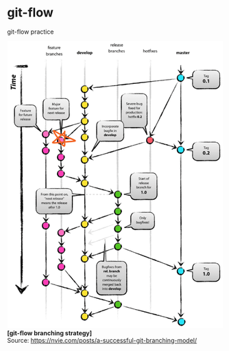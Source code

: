 # git-flow
git-flow practice

![git-flow branching strategy](imgs/git_flow_feature10.png)  
**[git-flow branching strategy]**  
Source: https://nvie.com/posts/a-successful-git-branching-model/  